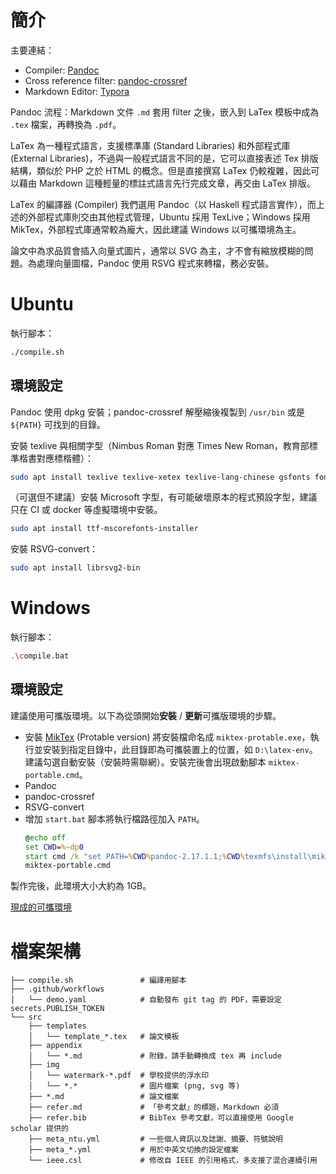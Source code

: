 # 簡介

主要連結：

+ Compiler: [Pandoc](https://github.com/jgm/pandoc/releases/)
+ Cross reference filter: [pandoc-crossref](https://github.com/lierdakil/pandoc-crossref/releases/)
+ Markdown Editor: [Typora](https://typora.io/)

Pandoc 流程：Markdown 文件 `.md` 套用 filter 之後，嵌入到 LaTex 模板中成為 `.tex` 檔案，再轉換為 `.pdf`。

LaTex 為一種程式語言，支援標準庫 (Standard Libraries) 和外部程式庫 (External Libraries)，不過與一般程式語言不同的是，它可以直接表述 Tex 排版結構，類似於 PHP 之於 HTML 的概念。但是直接撰寫 LaTex 仍較複雜，因此可以藉由 Markdown 這種輕量的標註式語言先行完成文章，再交由 LaTex 排版。

LaTex 的編譯器 (Compiler) 我們選用 Pandoc（以 Haskell 程式語言實作），而上述的外部程式庫則交由其他程式管理，Ubuntu 採用 TexLive；Windows 採用 MikTex，外部程式庫通常較為龐大，因此建議 Windows 以可攜環境為主。

論文中為求品質會插入向量式圖片，通常以 SVG 為主，才不會有縮放模糊的問題。為處理向量圖檔，Pandoc 使用 RSVG 程式來轉檔，務必安裝。

# Ubuntu

執行腳本：

```bash
./compile.sh
```

## 環境設定

Pandoc 使用 dpkg 安裝；pandoc-crossref 解壓縮後複製到 `/usr/bin` 或是 `${PATH}` 可找到的目錄。

安裝 texlive 與相關字型（Nimbus Roman 對應 Times New Roman，教育部標準楷書對應標楷體）：

```bash
sudo apt install texlive texlive-xetex texlive-lang-chinese gsfonts fonts-moe-standard-kai
```

（可選但不建議）安裝 Microsoft 字型，有可能破壞原本的程式預設字型，建議只在 CI 或 docker 等虛擬環境中安裝。

```bash
sudo apt install ttf-mscorefonts-installer
```

安裝 RSVG-convert：

```bash
sudo apt install librsvg2-bin
```

# Windows

執行腳本：

```bash
.\compile.bat
```

## 環境設定

建議使用可攜版環境。以下為從頭開始**安裝** / **更新**可攜版環境的步驟。

+ 安裝 [MikTex](http://www.texts.io/support/0002/) (Protable version)
  將安裝檔命名成 `miktex-protable.exe`，執行並安裝到指定目錄中，此目錄即為可攜裝置上的位置，如 `D:\latex-env`。建議勾選自動安裝（安裝時需聯網）。安裝完後會出現啟動腳本 `miktex-portable.cmd`。
+ Pandoc
+ pandoc-crossref
+ RSVG-convert
+ 增加 `start.bat` 腳本將執行檔路徑加入 `PATH`。
  ```bat
  @echo off
  set CWD=%~dp0
  start cmd /k "set PATH=%CWD%pandoc-2.17.1.1;%CWD%texmfs\install\miktex\bin\x64;%CWD%rsvg-convert-2.40.19;%PATH%"
  miktex-portable.cmd
  ```

製作完後，此環境大小大約為 1GB。

[現成的可攜環境](https://drive.google.com/file/d/1Z7ZMWJWszQmBCppz3DZx3tj74a5RAYTC/view?usp=sharing)

# 檔案架構

```
├── compile.sh               # 編譯用腳本
├── .github/workflows
│   └── demo.yaml            # 自動發布 git tag 的 PDF，需要設定 secrets.PUBLISH_TOKEN
└── src
    ├── templates
    │   └── template_*.tex   # 論文模板
    ├── appendix
    │   └── *.md             # 附錄，請手動轉換成 tex 再 include
    ├── img
    │   └── watermark-*.pdf  # 學校提供的浮水印
    │   └── *.*              # 圖片檔案 (png, svg 等)
    ├── *.md                 # 論文檔案
    ├── refer.md             # 「參考文獻」的標題，Markdown 必須
    ├── refer.bib            # BibTex 參考文獻，可以直接使用 Google scholar 提供的
    ├── meta_ntu.yml         # 一些個人資訊以及誌謝、摘要、符號說明
    ├── meta_*.yml           # 用於中英文切換的設定檔案
    └── ieee.csl             # 修改自 IEEE 的引用格式，多支援了混合連續引用
```
